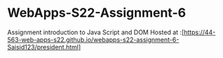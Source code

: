 # WebApps-S22-Assignment-6
Assignment introduction to Java Script and DOM
Hosted at :[https://44-563-web-apps-s22.github.io/webapps-s22-assignment-6-Saisid123/president.html]
